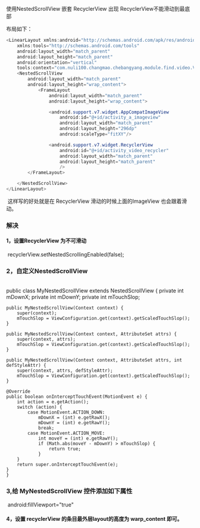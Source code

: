 使用NestedScrollView 嵌套 RecyclerView 出现 RecyclerView不能滑动到最底部

布局如下：

```java
<LinearLayout xmlns:android="http://schemas.android.com/apk/res/android"
    xmlns:tools="http://schemas.android.com/tools"
    android:layout_width="match_parent"
    android:layout_height="match_parent"
    android:orientation="vertical"
    tools:context="com.nuli100.changmao.chebangyang.module.find.video.VideoActivity">
    <NestedScrollView
        android:layout_width="match_parent"
        android:layout_height="wrap_content">
            <FrameLayout
                android:layout_width="match_parent"
                android:layout_height="wrap_content">

                <android.support.v7.widget.AppCompatImageView
                    android:id="@+id/activity_a_imageview"
                    android:layout_width="match_parent"
                    android:layout_height="296dp"
                    android:scaleType="fitXY"/>

                <android.support.v7.widget.RecyclerView
                    android:id="@+id/activity_video_recycler"
                    android:layout_width="match_parent"
                    android:layout_height="match_parent"
                    />
        </FrameLayout>

	</NestedScrollView>
</LinearLayout>	
```
​	这样写的好处就是在 RecyclerView 滑动的时候上面的ImageView 也会跟着滑动。

### 解决

#### 1，设置RecyclerView 为不可滑动

​	recyclerView.setNestedScrollingEnabled(false);

### 2，自定义NestedScrollView


​	
	public class MyNestedScrollView extends NestedScrollView {
	private int mDownX;
	private int mDownY;
	private int mTouchSlop;
	
	public MyNestedScrollView(Context context) {
	    super(context);
	    mTouchSlop = ViewConfiguration.get(context).getScaledTouchSlop();
	}
	
	public MyNestedScrollView(Context context, AttributeSet attrs) {
	    super(context, attrs);
	    mTouchSlop = ViewConfiguration.get(context).getScaledTouchSlop();
	}
	
	public MyNestedScrollView(Context context, AttributeSet attrs, int defStyleAttr) {
	    super(context, attrs, defStyleAttr);
	    mTouchSlop = ViewConfiguration.get(context).getScaledTouchSlop();
	}
	
	@Override
	public boolean onInterceptTouchEvent(MotionEvent e) {
	    int action = e.getAction();
	    switch (action) {
	        case MotionEvent.ACTION_DOWN:
	            mDownX = (int) e.getRawX();
	            mDownY = (int) e.getRawY();
	            break;
	        case MotionEvent.ACTION_MOVE:
	            int moveY = (int) e.getRawY();
	            if (Math.abs(moveY - mDownY) > mTouchSlop) {
	                return true;
	            }
	    }
	    return super.onInterceptTouchEvent(e);
	}
	}



### 3,给 MyNestedScrollView 控件添加如下属性

​	android:fillViewport="true"

#### 4，设置 recyclerView 的条目最外层layout的高度为 warp_content 即可。




​	